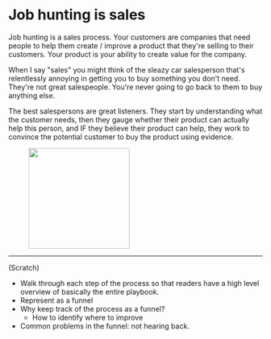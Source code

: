 # Job hunting is sales

Job hunting is a sales process. Your customers are companies that need people to help them create / improve a product that they're selling to their customers. Your product is your ability to create value for the company.

When I say "sales" you might think of the sleazy car salesperson that's relentlessly annoying in getting you to buy something you don't need. They're not great salespeople. You're never going to go back to them to buy anything else.

The best salespersons are great listeners. They start by understanding what the customer needs, then they gauge whether their product can actually help this person, and IF they believe their product can help, they work to convince the potential customer to buy the product using evidence.

<figure><img width="200px" src="https://res.cloudinary.com/dgxdbpyfy/image/upload/v1669808824/job-hunting-steps_sjktze.png" alt=""></figure>


----
(Scratch)
- Walk through each step of the process so that readers have a high level overview of basically the entire playbook.
- Represent as a funnel
- Why keep track of the process as a funnel?
	- How to identify where to improve
- Common problems in the funnel: not hearing back.